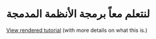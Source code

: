 # لنتعلم معاً برمجة الأنظمة المدمجة

[View rendered tutorial](site.url) (with more details on what this is.)
